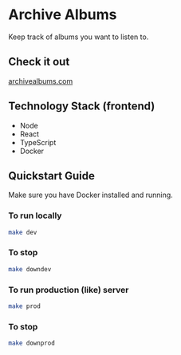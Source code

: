 # Archive Albums
Keep track of albums you want to listen to.

## Check it out
[archivealbums.com](https://archivealbums.com)

## Technology Stack (frontend)

* Node
* React
* TypeScript
* Docker

## Quickstart Guide
Make sure you have Docker installed and running.

### To run locally

```bash
make dev
```

### To stop

```bash
make downdev
```

### To run production (like) server

```bash
make prod
```

### To stop

```bash
make downprod
```
